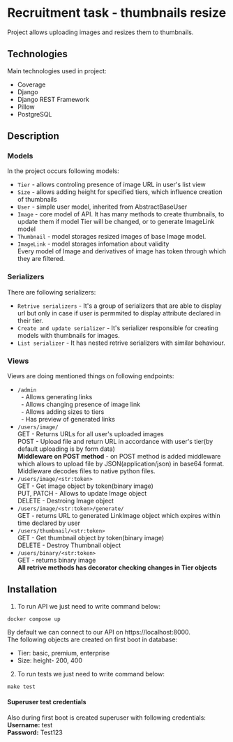 # Recruitment task - thumbnails resize
Project allows uploading images and resizes them to thumbnails. 
## Technologies
Main technologies used in project: 
- Coverage
- Django
- Django REST Framework
- Pillow
- PostgreSQL
## Description
### Models
In the project occurs following models: 
- `Tier` - allows controling presence of image URL in user's list view<br>
- `Size` - allows adding height for specified tiers, which influence creation of thumbnails<br>
- `User` - simple user model, inherited from AbstractBaseUser<br>
- `Image` - core model of API. It has many methods to create thumbnails, to update them if model Tier will be changed, or to generate ImageLink model<br>
- `Thumbnail` - model storages resized images of base Image model.<br>
- `ImageLink` - model storages infomation about validity<br>
Every model of Image and derivatives of image has token through which they are filtered.
### Serializers
There are following serializers:
- `Retrive serializers` - It's a group of serializers that are able to display url but only in case if user is permmited to display attribute declared in their tier. <br>
- `Create and update serializer` - It's serializer responsible for creating models with thumbnails for images.<br>
- `List serializer` - It has nested retrive serializers with similar behaviour.
### Views
Views are doing mentioned things on following endpoints:
- `/admin` <br>
&nbsp;&nbsp;- Allows generating links <br>
&nbsp;&nbsp;- Allows changing presence of image link <br>
&nbsp;&nbsp;- Allows adding sizes to tiers <br>
&nbsp;&nbsp;- Has preview of generated links <br>
- `/users/image/` <br>
GET - Returns URLs for all user's uploaded images<br>
POST - Upload file and return URL in accordance with user's tier(by default uploading is by form data)<br>
**Middleware on POST method** - on POST method is added middleware which allows to upload file by JSON(application/json) in base64 format. Middleware decodes files to native python files. <br>
- `/users/image/<str:token>` <br>
GET - Get image object by token(binary image)<br>
PUT, PATCH - Allows to update Image object<br>
DELETE - Destroing Image object <br>
- `/users/image/<str:token>/generate/` <br>
GET - returns URL to generated LinkImage object which expires within time declared by user <br>
- `/users/thumbnail/<str:token>`<br>
GET - Get thumbnail object by token(binary image)<br>
DELETE - Destroy Thumbnail object<br>
- `/users/binary/<str:token>`<br>
GET - returns binary image<br>
**All retrive methods has decorator checking changes in Tier objects** 
## Installation
1. To run API we just need to write command below:   
 ~~~
 docker compose up
 ~~~
By default we can connect to our API on https://localhost:8000. <br>
The following objects are created on first boot in database:
- Tier: basic, premium, enterprise
- Size: height- 200, 400
2.  To run tests we just need to write command below:
~~~
make test
~~~

#### **Superuser test credentials**
Also during first boot is created superuser with following credentials: <br> 
 **Username:** test <br>
 **Password:** Test123<br>

